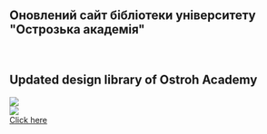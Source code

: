 <br/>
<h2>Оновлений сайт бібліотеки університету "Острозька академія"</h2>
<br/>
<h2>Updated design library of Ostroh Academy</h2>
<img src="https://github.com/devman-3000/lib2021/tree/master/img/website_template/main.png"/>
<br/>
<img src="https://github.com/devman-3000/lib2021/tree/master/img/website_template/other.png"/>
<br/>
<a href="https://lib.oa.edu.ua">Click here</a>